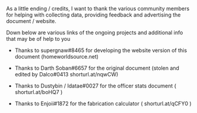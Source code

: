 As a little ending / credits, I want to thank the various community members for helping with collecting data, providing feedback and advertising the document / website.

Down below are various links of the ongoing projects and additional info that may be of help to you

- Thanks to supergnaw#8465 for developing the website version of this document (homeworldsource.net)

- Thanks to Darth Soban#6657 for the original document (stolen and edited by Dalco#0413 shorturl.at/nqwCW)

- Thanks to Dustybin / Idatae#0027 for the officer stats document ( shorturl.at/boHQ7 )

- Thanks to Enjoii#1872 for the fabrication calculator ( shorturl.at/qCFY0 )
